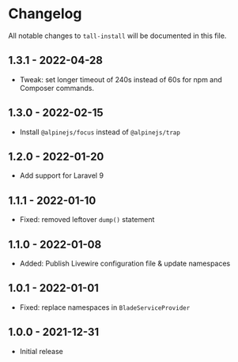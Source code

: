 # Changelog

All notable changes to `tall-install` will be documented in this file.

## 1.3.1 - 2022-04-28

- Tweak: set longer timeout of 240s instead of 60s for npm and Composer commands.

## 1.3.0 - 2022-02-15

- Install `@alpinejs/focus` instead of `@alpinejs/trap`

## 1.2.0 - 2022-01-20

- Add support for Laravel 9

## 1.1.1 - 2022-01-10

- Fixed: removed leftover `dump()` statement

## 1.1.0 - 2022-01-08

- Added: Publish Livewire configuration file & update namespaces

## 1.0.1 - 2022-01-01

- Fixed: replace namespaces in `BladeServiceProvider`

## 1.0.0 - 2021-12-31

- Initial release
